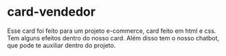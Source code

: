 # card-vendedor
Esse card foi feito para um projeto e-commerce, card feito em html e css.
Tem alguns efeitos dentro do nosso card. 
Além disso tem o nosso chatbot, que pode te auxiliar dentro do projeto.
